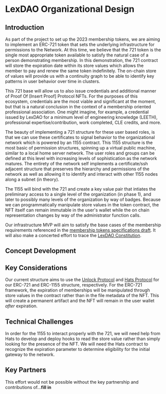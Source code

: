 # LexDAO Organizational Design

## Introduction
As part of the project to set up the 2023 membership tokens, we are aiming to implement an ERC-721 token that sets the underlying infrastructure for permissions to the Network.  At this time, we believe that the 721 token is the single most appropriate token available to satisfy the natural case of a person demonstrating membership.  In this demonstration, the 721 contract will store the expiration date within its store values which allows the member to pay and renew the same token indefinitely.  The on-chain store of values will provide us with a continuity graph to be able to identify key patterns in user behavior over time in clusters.

This 721 base will allow us to also issue credentials and additional manner of Proof Of [Insert Proof] Protocol NFTs.  For the purposes of this ecosystem, credentials are the most viable and significant at the moment, but that is a natural conclusion in the context of a membership oriented professional association.  One might imagine, for example, a credential issued by LexDAO for a minimum level of engineering knowledge (LEETH), professional expertise/contribution, work completed, CLE credits, and more.  

The beauty of implementing a 721 structure for these user based roles, is that we can use these certificates to signal behavior to the organizational network which is powered by an 1155 contract.  This 1155 structure is the most basic of permission structures, spinning up a virtual public machine, similar to a local home server network.  The user roles and groups can be defined at this level with increasing levels of sophistication as the network matures.  The entirety of the network self implements a certificate/ssh adjacent structure that preserves the hierarchy and permissions of the network as well as allowing it to identify and interact with other 1155 nodes along a subnet (in theory).

The 1155 will bind with the 721 and create a key value pair that intiates the preliminary access to a single level of the organization (in phase 1), and later to possibly many levels of the organization by way of badges.  Because we can programmatically manipulate store values in the token contract, the NFT itself can remain immutable in the user's wallet while the on chain representation changes by way of the administrator function calls.

Our infrastructure MVP will aim to satisfy the base cases of the membership requirements referenced in the [membership tokens specifications draft](https://github.com/cimplylimited/LexDAO-MembershipToken-2023).  It will also make a concerted effort to trace the [LexDAO Constitution](https://github.com/lexDAO/LexDAO-Constitution/blob/master/LexDAO-Constitution%20v02.md).

## Concept Development

## Key Considerations
Our current structure aims to use the [Unlock Protocol](https://unlock-protocol.com/) and [Hats Protocol](https://www.hatsprotocol.xyz/) for our ERC-721 and ERC-1155 structure, respectively.  For the ERC-721 framework, the expiration of memberships will be manipulated through store values in the contract rather than in the file metadata of the NFT.  This will create a permanent artifact and the NFT will remain in the user wallet *after* expiration.  



## Technical Challenges
In order for the 1155 to interact properly with the 721, we will need help from Hats to develop and deploy hooks to read the store value rather than simply looking for the presence of the NFT.  We will need the Hats contract to recognize the expiration parameter to determine eligibility for the initial gateway to the network.

## Key Partners
This effort would not be possible without the key partnership and contributions of...**fill in**

